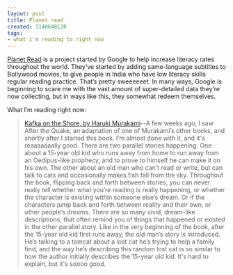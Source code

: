 ```yaml
---
layout: post
title: Planet read
created: 1140648120
tags:
- what i'm reading to right now
---
```

[Planet Read](http://www.planetread.org/) is a project started by Google to help increase literacy rates throughout the world. They’ve started by adding same-language subtitles to Bollywood movies, to give people in India who have low literacy skills regular reading practice. That’s pretty sweeeeeet. In many ways, Google is beginning to scare me with the vast amount of super-detailed data they’re now collecting, but in ways like this, they somewhat redeem themselves.

What I’m reading right now:

> 
> [Kafka on the Shore, by Haruki Murakami](http://www.amazon.com/exec/obidos/redirect?link_code=as2&path=ASIN/1400079276&tag=nikhiltrivedi-20&camp=1789&creative=9325)--A few weeks ago, I saw After the Quake, an adaptation of one of Murakami’s other books, and shortly after I started this book. I’m almost done with it, and it's reaaaaaaally good. There are two parallel stories happening. One about a 15-year old kid who runs away from home to run away from an Oedipus-like prophecy, and to prove to himself he can make it on his own. The other about an old man who can’t read or write, but can talk to cats and occasionally makes fish fall from the sky. Throughout the book, flipping back and forth between stories, you can never really tell whether what you’re reading is really happening, or whether the character is existing within someone else’s dream. Or if the characters jump back and forth between reality and their own, or other people’s dreams. There are so many vivid, dream-like descriptions, that often remind you of things that happened or existed in the other parallel story. Like in the very beginning of the book, after the 15-year old kid first runs away, the old man’s story is introduced. He’s talking to a tomcat about a lost cat he’s trying to help a family find, and the way he’s describing this random lost cat is so similar to how the author initially describes the 15-year old kid. It's hard to explain, but it's soooo good.
> 
